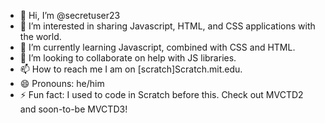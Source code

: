 - 👋 Hi, I’m @secretuser23
- 👀 I’m interested in sharing Javascript, HTML, and CSS applications with the world.
- 🌱 I’m currently learning Javascript, combined with CSS and HTML.
- 💞️ I’m looking to collaborate on help with JS libraries.
- 📫 How to reach me I am on [scratch]Scratch.mit.edu.
- 😄 Pronouns: he/him
- ⚡ Fun fact: I used to code in Scratch before this. Check out MVCTD2 and soon-to-be MVCTD3!

<!---
secretuser23/secretuser23 is a ✨ special ✨ repository because its `README.md` (this file) appears on your GitHub profile.
You can click the Preview link to take a look at your changes.
--->
